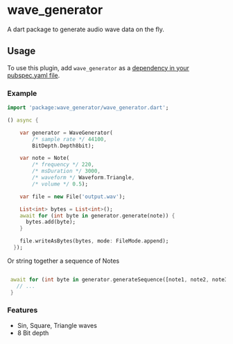 # wave_generator

A dart package to generate audio wave data on the fly.

## Usage

To use this plugin, add `wave_generator` as a [dependency in your pubspec.yaml file](https://flutter.io/platform-plugins/).

### Example

``` dart
import 'package:wave_generator/wave_generator.dart';

() async {

    var generator = WaveGenerator(
        /* sample rate */ 44100,
        BitDepth.Depth8bit);

    var note = Note(
        /* frequency */ 220,
        /* msDuration */ 3000,
        /* waveform */ Waveform.Triangle,
        /* volume */ 0.5);

    var file = new File('output.wav');

    List<int> bytes = List<int>();
    await for (int byte in generator.generate(note)) {
      bytes.add(byte);
    }

    file.writeAsBytes(bytes, mode: FileMode.append);
  });
```

Or string together a sequence of Notes

``` dart

 await for (int byte in generator.generateSequence([note1, note2, note3 /* etc */])) {
   // ...
 }

```

### Features

* Sin, Square, Triangle waves
* 8 Bit depth